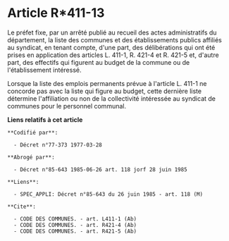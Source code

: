 # Article R*411-13

Le préfet fixe, par un arrêté publié au recueil des actes administratifs du département, la liste des communes et des
établissements publics affiliés au syndicat, en tenant compte, d'une part, des délibérations qui ont été prises en
application des articles L. 411-1, R. 421-4 et R. 421-5 et, d'autre part, des effectifs qui figurent au budget de la commune
ou de l'établissement intéressé.

Lorsque la liste des emplois permanents prévue à l'article L. 411-1 ne concorde pas avec la liste qui figure au budget, cette
dernière liste détermine l'affiliation ou non de la collectivité intéressée au syndicat de communes pour le personnel
communal.

**Liens relatifs à cet article**

	**Codifié par**:

	  - Décret n°77-373 1977-03-28

	**Abrogé par**:

	  - Décret n°85-643 1985-06-26 art. 118 jorf 28 juin 1985

	**Liens**:

	  - SPEC_APPLI: Décret n°85-643 du 26 juin 1985 - art. 118 (M)

	**Cite**:

	  - CODE DES COMMUNES. - art. L411-1 (Ab)
	  - CODE DES COMMUNES. - art. R421-4 (Ab)
	  - CODE DES COMMUNES. - art. R421-5 (Ab)
